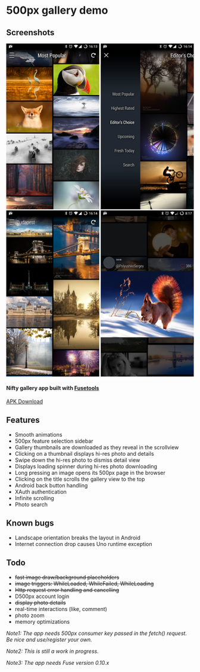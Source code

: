 # 500px gallery demo

## Screenshots
<img src="https://github.com/jveres/D500px/blob/master/Screenshot1.png?raw=true" width="250">
<img src="https://github.com/jveres/D500px/blob/master/Screenshot2.png?raw=true" width="250">
<img src="https://github.com/jveres/D500px/blob/master/Screenshot3.png?raw=true" width="250">
<img src="https://github.com/jveres/D500px/blob/master/Screenshot4.png?raw=true" width="250">

#### Nifty gallery app built with [Fusetools](https://www.fusetools.com/)

<a href="https://github.com/jveres/D500px/blob/master/D500px-debug.apk?raw=true">APK Download</a>

## Features

* Smooth animations
* 500px feature selection sidebar
* Gallery thumbnails are downloaded as they reveal in the scrollview
* Clicking on a thumbnail displays hi-res photo and details
* Swipe down the hi-res photo to dismiss detail view
* Displays loading spinner during hi-res photo downloading
* Long pressing an image opens its 500px page in the browser
* Clicking on the title scrolls the gallery view to the top
* Android back button handling
* XAuth authentication
* Infinite scrolling
* Photo search

## Known bugs

- Landscape orientation breaks the layout in Android
- Internet connection drop causes Uno runtime exception

## Todo

- ~~fast image draw/background placeholders~~
- ~~image triggers: WhileLoaded, WhileFailed, WhileLoading~~
- ~~Http request error handling and cancelling~~
- D500px account login
- ~~display photo details~~
- real-time interactions (like, comment)
- photo zoom
- memory optimizations

*Note1: The app needs 500px consumer key passed in the fetch() request. Be nice and use/register your own.*

*Note2: This is still a work in progress.*

*Note3: The app needs Fuse version 0.10.x*